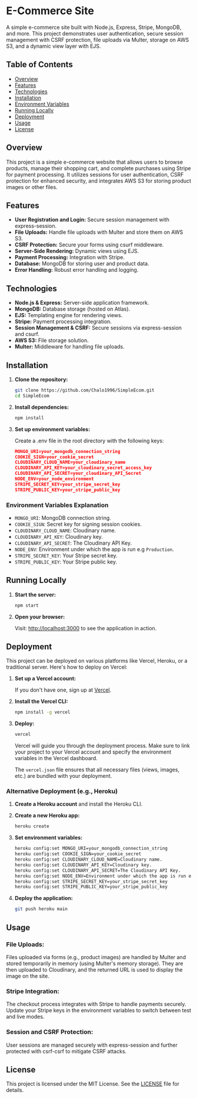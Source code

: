 # E-Commerce Site

A simple e-commerce site built with Node.js, Express, Stripe, MongoDB, and more. This project demonstrates user authentication, secure session management with CSRF protection, file uploads via Multer, storage on AWS S3, and a dynamic view layer with EJS.

## Table of Contents

- [Overview](#overview)
- [Features](#features)
- [Technologies](#technologies)
- [Installation](#installation)
- [Environment Variables](#environment-variables)
- [Running Locally](#running-locally)
- [Deployment](#deployment)
- [Usage](#usage)
- [License](#license)

## Overview

This project is a simple e-commerce website that allows users to browse products, manage their shopping cart, and complete purchases using Stripe for payment processing. It utilizes sessions for user authentication, CSRF protection for enhanced security, and integrates AWS S3 for storing product images or other files.

## Features

- **User Registration and Login:** Secure session management with express-session.
- **File Uploads:** Handle file uploads with Multer and store them on AWS S3.
- **CSRF Protection:** Secure your forms using csurf middleware.
- **Server-Side Rendering:** Dynamic views using EJS.
- **Payment Processing:** Integration with Stripe.
- **Database:** MongoDB for storing user and product data.
- **Error Handling:** Robust error handling and logging.

## Technologies

- **Node.js & Express:** Server-side application framework.
- **MongoDB:** Database storage (hosted on Atlas).
- **EJS:** Templating engine for rendering views.
- **Stripe:** Payment processing integration.
- **Session Management & CSRF:** Secure sessions via express-session and csurf.
- **AWS S3:** File storage solution.
- **Multer:** Middleware for handling file uploads.

## Installation

1. **Clone the repository:**

   ```bash
   git clone https://github.com/Chalo1996/SimpleEcom.git
   cd SimpleEcom
   ```

2. **Install dependencies:**

   ```bash
   npm install
   ```

3. **Set up environment variables:**

   Create a .env file in the root directory with the following keys:

   ```json
   MONGO_URI=your_mongodb_connection_string
   COOKIE_SIGN=your_cookie_secret
   CLOUDINARY_CLOUD_NAME=your_cloudinary_name
   CLOUDINARY_API_KEY=your_cloudinary_secret_access_key
   CLOUDINARY_API_SECRET=your_cloudinary_API_Secret
   NODE_ENV=your_node_environment
   STRIPE_SECRET_KEY=your_stripe_secret_key
   STRIPE_PUBLIC_KEY=your_stripe_public_key
   ```

### Environment Variables Explanation

- `MONGO_URI`: MongoDB connection string.
- `COOKIE_SIGN`: Secret key for signing session cookies.
- `CLOUDINARY_CLOUD_NAME`: Cloudinary name.
- `CLOUDINARY_API_KEY`: Cloudinary key.
- `CLOUDINARY_API_SECRET`: The Cloudinary API Key.
- `NODE_ENV`: Environment under which the app is run e.g `Production`.
- `STRIPE_SECRET_KEY`: Your Stripe secret key.
- `STRIPE_PUBLIC_KEY`: Your Stripe public key.

## Running Locally

1. **Start the server:**

   ```bash
   npm start
   ```

2. **Open your browser:**

   Visit: <http://localhost:3000> to see the application in action.

## Deployment

This project can be deployed on various platforms like Vercel, Heroku, or a traditional server. Here's how to deploy on Vercel:

1.  **Set up a Vercel account:**

    If you don't have one, sign up at [Vercel](https://vercel.com/).

2.  **Install the Vercel CLI:**

    ```bash
    npm install -g vercel
    ```

3.  **Deploy:**

    ```bash
    vercel
    ```

    Vercel will guide you through the deployment process. Make sure to link your project to your Vercel account and specify the environment variables in the Vercel dashboard.

    The `vercel.json` file ensures that all necessary files (views, images, etc.) are bundled with your deployment.

### Alternative Deployment (e.g., Heroku)

1.  **Create a Heroku account** and install the Heroku CLI.

2.  **Create a new Heroku app:**

    ```bash
    heroku create
    ```

3.  **Set environment variables:**

    ```bash
    heroku config:set MONGO_URI=your_mongodb_connection_string
    heroku config:set COOKIE_SIGN=your_cookie_secret
    heroku config:set CLOUDINARY_CLOUD_NAME=Cloudinary name.
    heroku config:set CLOUDINARY_API_KEY=Cloudinary key.
    heroku config:set CLOUDINARY_API_SECRET=The Cloudinary API Key.
    heroku config:set NODE_ENV=Environment under which the app is run e.g `Production`.
    heroku config:set STRIPE_SECRET_KEY=your_stripe_secret_key
    heroku config:set STRIPE_PUBLIC_KEY=your_stripe_public_key
    ```

4.  **Deploy the application:**

    ```bash
    git push heroku main
    ```

## Usage

### File Uploads:

Files uploaded via forms (e.g., product images) are handled by Multer and stored temporarily in memory (using Multer's memory storage). They are then uploaded to Cloudinary, and the returned URL is used to display the image on the site.

### Stripe Integration:

The checkout process integrates with Stripe to handle payments securely. Update your Stripe keys in the environment variables to switch between test and live modes.

### Session and CSRF Protection:

User sessions are managed securely with express-session and further protected with csrf-csrf to mitigate CSRF attacks.

## License

This project is licensed under the MIT License. See the [LICENSE](https://opensource.org/license/mit) file for details.
